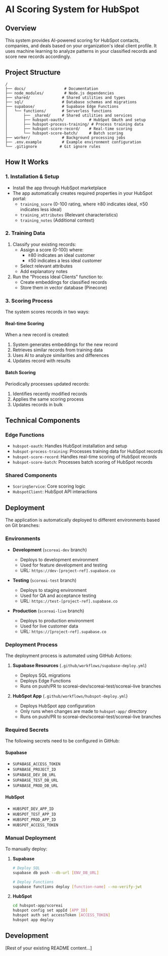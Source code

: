 # AI Scoring System for HubSpot

## Overview
This system provides AI-powered scoring for HubSpot contacts, companies, and deals based on your organization's ideal client profile. It uses machine learning to analyze patterns in your classified records and score new records accordingly.

## Project Structure

```
/
├── docs/                 # Documentation
├── node_modules/         # Node.js dependencies
├── shared/              # Shared utilities and types
├── sql/                 # Database schemas and migrations
├── supabase/            # Supabase Edge Functions
│   └── functions/       # Serverless functions
│       ├── _shared/     # Shared utilities and services
│       ├── hubspot-oauth/           # HubSpot OAuth and setup
│       ├── hubspot-process-training/ # Process training data
│       ├── hubspot-score-record/    # Real-time scoring
│       └── hubspot-score-batch/     # Batch scoring
├── worker/              # Background processing jobs
├── .env.example         # Example environment configuration
└── .gitignore          # Git ignore rules
```

## How It Works

### 1. Installation & Setup
- Install the app through HubSpot marketplace
- The app automatically creates required properties in your HubSpot portal:
  - `training_score` (0-100 rating, where ≥80 indicates ideal, ≤50 indicates less ideal)
  - `training_attributes` (Relevant characteristics)
  - `training_notes` (Additional context)

### 2. Training Data
1. Classify your existing records:
   - Assign a score (0-100) where:
     - ≥80 indicates an ideal customer
     - ≤50 indicates a less ideal customer
   - Select relevant attributes
   - Add explanatory notes
2. Run the "Process Ideal Clients" function to:
   - Create embeddings for classified records
   - Store them in vector database (Pinecone)

### 3. Scoring Process
The system scores records in two ways:

#### Real-time Scoring
When a new record is created:
1. System generates embeddings for the new record
2. Retrieves similar records from training data
3. Uses AI to analyze similarities and differences
4. Updates record with results

#### Batch Scoring
Periodically processes updated records:
1. Identifies recently modified records
2. Applies the same scoring process
3. Updates records in bulk

## Technical Components

### Edge Functions
- `hubspot-oauth`: Handles HubSpot installation and setup
- `hubspot-process-training`: Processes training data for HubSpot records
- `hubspot-score-record`: Handles real-time scoring of HubSpot records
- `hubspot-score-batch`: Processes batch scoring of HubSpot records

### Shared Components
- `ScoringService`: Core scoring logic
- `HubspotClient`: HubSpot API interactions

## Deployment

The application is automatically deployed to different environments based on Git branches:

### Environments

- **Development** (`scoreai-dev` branch)
  - Deploys to development environment
  - Used for feature development and testing
  - URL: `https://dev-[project-ref].supabase.co`

- **Testing** (`scoreai-test` branch)
  - Deploys to staging environment
  - Used for QA and acceptance testing
  - URL: `https://test-[project-ref].supabase.co`

- **Production** (`scoreai-live` branch)
  - Deploys to production environment
  - Used for live customer data
  - URL: `https://[project-ref].supabase.co`

### Deployment Process

The deployment process is automated using GitHub Actions:

1. **Supabase Resources** (`.github/workflows/supabase-deploy.yml`)
   - Deploys SQL migrations
   - Deploys Edge Functions
   - Runs on push/PR to scoreai-dev/scoreai-test/scoreai-live branches

2. **HubSpot App** (`.github/workflows/hubspot-deploy.yml`)
   - Deploys HubSpot app configuration
   - Only runs when changes are made to `hubspot-app/` directory
   - Runs on push/PR to scoreai-dev/scoreai-test/scoreai-live branches

### Required Secrets

The following secrets need to be configured in GitHub:

#### Supabase
- `SUPABASE_ACCESS_TOKEN`
- `SUPABASE_PROJECT_ID`
- `SUPABASE_DEV_DB_URL`
- `SUPABASE_TEST_DB_URL`
- `SUPABASE_PROD_DB_URL`

#### HubSpot
- `HUBSPOT_DEV_APP_ID`
- `HUBSPOT_TEST_APP_ID`
- `HUBSPOT_PROD_APP_ID`
- `HUBSPOT_ACCESS_TOKEN`

### Manual Deployment

To manually deploy:

1. **Supabase**
   ```bash
   # Deploy SQL
   supabase db push --db-url [ENV_DB_URL]

   # Deploy Functions
   supabase functions deploy [function-name] --no-verify-jwt
   ```

2. **HubSpot**
   ```bash
   cd hubspot-app/scoreai
   hubspot config set appId [APP_ID]
   hubspot auth set accessToken [ACCESS_TOKEN]
   hubspot app deploy
   ```

## Development

[Rest of your existing README content...]
